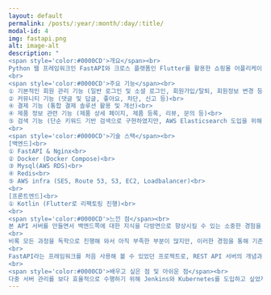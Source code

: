 ```yaml
---
layout: default
permalink: /posts/:year/:month/:day/:title/
modal-id: 4
img: fastapi.png
alt: image-alt
description: "
<span style='color:#0000CD'>개요</span><br>
Python 웹 프레임워크인 FastAPI와 크로스 플랫폼인 Flutter를 활용한 쇼핑몰 어플리케이션<br>
<br>
<span style='color:#0000CD'>주요 기능</span><br>
① 기본적인 회원 관리 기능 (일반 로그인 및 소셜 로그인, 회원가입/탈퇴, 회원정보 변경 등)<br>
② 커뮤니티 기능 (댓글 및 답글, 좋아요, 차단, 신고 등)<br>
④ 결제 기능 (통합 결제 솔루션 활용 및 개선)<br>
④ 제품 정보 관련 기능 (제품 상세 페이지, 제품 등록, 리뷰, 문의 등)<br>
⑤ 검색 기능 (단순 키워드 기반 검색으로 구현하였지만, AWS Elasticsearch 도입을 위해 스터디 진행 중)<br>
<br>
<span style='color:#0000CD'>기술 스택</span><br>
[백엔드]<br>
① FastAPI & Nginx<br>
② Docker (Docker Compose)<br>
③ Mysql(AWS RDS)<br>
④ Redis<br>
⑤ AWS infra (SES, Route 53, S3, EC2, Loadbalancer)<br>
<br>
[프론트엔드]<br>
① Kotlin (Flutter로 리팩토링 진행)<br>
<br>
<span style='color:#0000CD'>느낀 점</span><br>
본 API 서버를 만들면서 백엔드쪽에 대한 지식을 다방면으로 향상시킬 수 있는 소중한 경험을 가질 수 있었습니다.<br>
<br>
비록 모든 과정을 독학으로 진행해 와서 아직 부족한 부분이 많지만, 이러한 경험을 통해 기존 시스템을 개선해 나가는 과정 자체가 큰 재미를 주고 있습니다.<br>
<br>
FastAPI라는 프레임워크를 처음 사용해 볼 수 있었던 프로젝트로, REST API 서버의 개념과 구조에 대해서 새롭게 알게되는 계기가 되었고, RESTful API에 대해서도 관심을 가지게 되어 이에 대해 더 공부해보게 되는 계기 또한 가질 수 있었습니다.<br>
<br>
<span style='color:#0000CD'>배우고 싶은 점 및 아쉬운 점</span><br>
다중 서버 관리를 보다 효율적으로 수행하기 위해 Jenkins와 Kubernetes를 도입하고 싶었지만, 우선적으로 기존 서버의 문제점 해결과 구조 개선에 집중하게 되었습니다. 이로 인해 이 두 시스템에 대한 깊은 이해를 하지 못한 것이 아쉽습니다. 현재 관련 스터디를 진행 중이며, 추후 이 시스템들을 더 깊게 이해하고 활용할 수 있기를 희망하고 있습니다."
---
```

